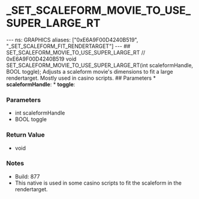 # _SET_SCALEFORM_MOVIE_TO_USE_SUPER_LARGE_RT

--- ns: GRAPHICS aliases: ["0xE6A9F00D4240B519", "_SET_SCALEFORM_FIT_RENDERTARGET"] --- ## SET_SCALEFORM_MOVIE_TO_USE_SUPER_LARGE_RT  // 0xE6A9F00D4240B519 void SET_SCALEFORM_MOVIE_TO_USE_SUPER_LARGE_RT(int scaleformHandle, BOOL toggle);  Adjusts a scaleform movie's dimensions to fit a large rendertarget. Mostly used in casino scripts.  ## Parameters * **scaleformHandle**: * **toggle**:

### Parameters
* int scaleformHandle
* BOOL toggle

### Return Value
* void

### Notes
* Build: 877
* This native is used in some casino scripts to fit the scaleform in the rendertarget.

